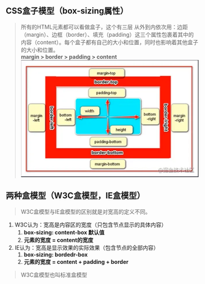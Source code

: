 ## CSS盒子模型（box-sizing属性）
>所有的HTML元素都可以看做盒子，这个有三层 从外到内依次用：边距（margin）、边框（border）、填充（padding）这三个属性包裹着其中的内容（content）。每个盒子都有自己的大小和位置，同时也影响着其他盒子的大小和位置。  
**margin > border > padding > content**
![盒模型](./img/盒模型.webp)

## 两种盒模型（W3C盒模型，IE盒模型）
> W3C盒模型与IE盒模型的区别就是对宽高的定义不同。
1. W3C认为：宽高是内容区的宽度（只包含节点显示的具体内容）
   1. **box-sizing: content-box 默认值**  
   2. **元素的宽度 = content的宽度**
1. IE认为：宽高是显示效果的实际效果（包含节点的全部内容） 
   1. **box-sizing: bordedr-box**
   2. **元素的宽度 = content + padding + border**

> W3C盒模型也叫标准盒模型

